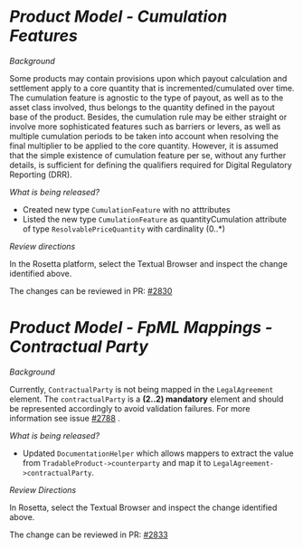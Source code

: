 # _Product Model - Cumulation Features_

_Background_

Some products may contain provisions upon which payout calculation and settlement apply to a core quantity that is incremented/cumulated over time. The cumulation feature is agnostic to the type of payout, as well as to the asset class involved, thus belongs to the quantity defined in the payout base of the product.
Besides, the cumulation rule may be either straight or involve more sophisticated features such as barriers or levers, as well as multiple cumulation periods to be taken into account when resolving the final multiplier to be applied to the core quantity.
However, it is assumed that the simple existence of cumulation feature per se, without any further details, is sufficient for defining the qualifiers required for Digital Regulatory Reporting (DRR).

_What is being released?_

- Created new type `CumulationFeature` with no atttributes
- Listed the new type `CumulationFeature` as quantityCumulation attribute of type `ResolvablePriceQuantity` with cardinality (0..*)

_Review directions_

In the Rosetta platform, select the Textual Browser and inspect the change identified above.

The changes can be reviewed in  PR: [#2830](https://github.com/finos/common-domain-model/pull/2830)

# _Product Model - FpML Mappings - Contractual Party_

_Background_

Currently, `ContractualParty` is not being mapped in the `LegalAgreement` element. The `contractualParty` is a **(2..2) mandatory** element and should be represented accordingly to avoid validation failures. For more information see issue [#2788](https://github.com/finos/common-domain-model/issues/2788) .

_What is being released?_

- Updated `DocumentationHelper` which allows mappers to extract the value from `TradableProduct->counterparty` and map it to `LegalAgreement->contractualParty`.

_Review Directions_

In Rosetta, select the Textual Browser and inspect the change identified above.

The change can be reviewed in PR: [#2833](https://github.com/finos/common-domain-model/pull/2833)
